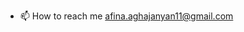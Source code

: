 - 📫 How to reach me afina.aghajanyan11@gmail.com


<!---
afina11/afina11 is a ✨ special ✨ repository because its `README.md` (this file) appears on your GitHub profile.
You can click the Preview link to take a look at your changes.
--->
